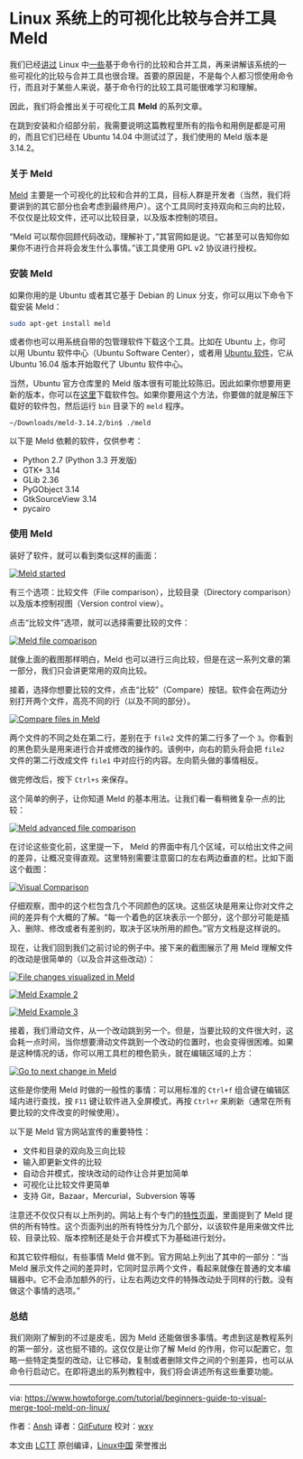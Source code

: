 Linux 系统上的可视化比较与合并工具 Meld
============================================================

我们已经[讲过][5] Linux 中[一些][6]基于命令行的比较和合并工具，再来讲解该系统的一些可视化的比较与合并工具也很合理。首要的原因是，不是每个人都习惯使用命令行，而且对于某些人来说，基于命令行的比较工具可能很难学习和理解。

因此，我们将会推出关于可视化工具 **Meld** 的系列文章。

在跳到安装和介绍部分前，我需要说明这篇教程里所有的指令和用例是都是可用的，而且它们已经在 Ubuntu 14.04 中测试过了，我们使用的 Meld 版本是 3.14.2。

### 关于 Meld

[Meld][7] 主要是一个可视化的比较和合并的工具，目标人群是开发者（当然，我们将要讲到的其它部分也会考虑到最终用户）。这个工具同时支持双向和三向的比较，不仅仅是比较文件，还可以比较目录，以及版本控制的项目。

“Meld 可以帮你回顾代码改动，理解补丁，”其官网如是说。“它甚至可以告知你如果你不进行合并将会发生什么事情。”该工具使用 GPL v2 协议进行授权。

### 安装 Meld

如果你用的是 Ubuntu 或者其它基于 Debian 的 Linux 分支，你可以用以下命令下载安装 Meld：

```sh
sudo apt-get install meld
```

或者你也可以用系统自带的包管理软件下载这个工具。比如在 Ubuntu 上，你可以用 Ubuntu 软件中心（Ubuntu Software Center），或者用 [Ubuntu 软件][8]，它从 Ubuntu 16.04 版本开始取代了 Ubuntu 软件中心。

当然，Ubuntu 官方仓库里的 Meld 版本很有可能比较陈旧。因此如果你想要用更新的版本，你可以在[这里][9]下载软件包。如果你要用这个方法，你要做的就是解压下载好的软件包，然后运行 `bin` 目录下的 `meld` 程序。

```
~/Downloads/meld-3.14.2/bin$ ./meld 
```

以下是 Meld 依赖的软件，仅供参考：

*   Python 2.7 (Python 3.3 开发版)
*   GTK+ 3.14
*   GLib 2.36
*   PyGObject 3.14
*   GtkSourceView 3.14
*   pycairo

### 使用 Meld

装好了软件，就可以看到类似这样的画面：

[
 ![Meld started](https://www.howtoforge.com/images/how-to-use-visual-diff-and-merge-tools-in-linux-meld-and-kdiff/meld-launch-screen-1.png) 
][10]

有三个选项：比较文件（File comparison），比较目录（Directory comparison）以及版本控制视图（Version control view）。 

点击“比较文件”选项，就可以选择需要比较的文件：

[
 ![Meld file comparison](https://www.howtoforge.com/images/how-to-use-visual-diff-and-merge-tools-in-linux-meld-and-kdiff/meld-file-comparison-2.png) 
][11]

就像上面的截图那样明白，Meld 也可以进行三向比较，但是在这一系列文章的第一部分，我们只会讲更常用的双向比较。

接着，选择你想要比较的文件，点击“比较”（Compare）按钮。软件会在两边分别打开两个文件，高亮不同的行（以及不同的部分）。

[
 ![Compare files in Meld](https://www.howtoforge.com/images/how-to-use-visual-diff-and-merge-tools-in-linux-meld-and-kdiff/meld-diff-in-action-3.png) 
][12]

两个文件的不同之处在第二行，差别在于 `file2` 文件的第二行多了一个 `3`。你看到的黑色箭头是用来进行合并或修改的操作的。该例中，向右的箭头将会把 `file2` 文件的第二行改成文件 `file1` 中对应行的内容。左向箭头做的事情相反。

做完修改后，按下 `Ctrl+s` 来保存。

这个简单的例子，让你知道 Meld 的基本用法。让我们看一看稍微复杂一点的比较：

[
 ![Meld advanced file comparison](https://www.howtoforge.com/images/how-to-use-visual-diff-and-merge-tools-in-linux-meld-and-kdiff/meld-multiple-changes-4.png) 
][13]

在讨论这些变化前，这里提一下， Meld 的界面中有几个区域，可以给出文件之间的差异，让概况变得直观。这里特别需要注意窗口的左右两边垂直的栏。比如下面这个截图：

[
 ![Visual Comparison](https://www.howtoforge.com/images/how-to-use-visual-diff-and-merge-tools-in-linux-meld-and-kdiff/meld-multiple-colors-5.png) 
][14]

仔细观察，图中的这个栏包含几个不同颜色的区块。这些区块是用来让你对文件之间的差异有个大概的了解。“每一个着色的区块表示一个部分，这个部分可能是插入、删除、修改或者有差别的，取决于区块所用的颜色。”官方文档是这样说的。

现在，让我们回到我们之前讨论的例子中。接下来的截图展示了用 Meld 理解文件的改动是很简单的（以及合并这些改动）：

[
 ![File changes visualized in Meld](https://www.howtoforge.com/images/how-to-use-visual-diff-and-merge-tools-in-linux-meld-and-kdiff/meld-makes-it-easy-6.png) 
][15]

[
 ![Meld Example 2](https://www.howtoforge.com/images/how-to-use-visual-diff-and-merge-tools-in-linux-meld-and-kdiff/meld-makes-it-easy-7.png) 
][16]

[
 ![Meld Example 3](https://www.howtoforge.com/images/how-to-use-visual-diff-and-merge-tools-in-linux-meld-and-kdiff/meld-makes-it-easy-8.png) 
][17]

接着，我们滑动文件，从一个改动跳到另一个。但是，当要比较的文件很大时，这会耗一点时间，当你想要滑动文件跳到一个改动的位置时，也会变得很困难。如果是这种情况的话，你可以用工具栏的橙色箭头，就在编辑区域的上方：

[
 ![Go to next change in Meld](https://www.howtoforge.com/images/how-to-use-visual-diff-and-merge-tools-in-linux-meld-and-kdiff/meld-go-next-prev-9.png) 
][18]

这些是你使用 Meld 时做的一般性的事情：可以用标准的 `Ctrl+f` 组合键在编辑区域内进行查找，按 `F11` 键让软件进入全屏模式，再按 `Ctrl+r` 来刷新（通常在所有要比较的文件改变的时候使用）。

以下是 Meld 官方网站宣传的重要特性：

* 文件和目录的双向及三向比较
* 输入即更新文件的比较
* 自动合并模式，按块改动的动作让合并更加简单
* 可视化让比较文件更简单
* 支持 Git，Bazaar，Mercurial，Subversion 等等

注意还不仅仅只有以上所列的。网站上有个专门的[特性页面][19]，里面提到了 Meld 提供的所有特性。这个页面列出的所有特性分为几个部分，以该软件是用来做文件比较、目录比较、版本控制还是处于合并模式下为基础进行划分。

和其它软件相似，有些事情 Meld 做不到。官方网站上列出了其中的一部分：“当 Meld 展示文件之间的差异时，它同时显示两个文件，看起来就像在普通的文本编辑器中。它不会添加额外的行，让左右两边文件的特殊改动处于同样的行数。没有做这个事情的选项。”

### 总结

我们刚刚了解到的不过是皮毛，因为 Meld 还能做很多事情。考虑到这是教程系列的第一部分，这也挺不错的。这仅仅是让你了解 Meld 的作用，你可以配置它，忽略一些特定类型的改动，让它移动，复制或者删除文件之间的个别差异，也可以从命令行启动它。在即将退出的系列教程中，我们将会讲述所有这些重要功能。

--------------------------------------------------------------------------------

via: https://www.howtoforge.com/tutorial/beginners-guide-to-visual-merge-tool-meld-on-linux/

作者：[Ansh][a]
译者：[GitFuture](https://github.com/GitFuture)
校对：[wxy](https://github.com/wxy)

本文由 [LCTT](https://github.com/LCTT/TranslateProject) 原创编译，[Linux中国](https://linux.cn/) 荣誉推出

[a]:https://www.howtoforge.com/tutorial/beginners-guide-to-visual-merge-tool-meld-on-linux/
[1]:https://www.howtoforge.com/tutorial/beginners-guide-to-visual-merge-tool-meld-on-linux/#about-meld
[2]:https://www.howtoforge.com/tutorial/beginners-guide-to-visual-merge-tool-meld-on-linux/#meld-installation
[3]:https://www.howtoforge.com/tutorial/beginners-guide-to-visual-merge-tool-meld-on-linux/#meld-usage
[4]:https://www.howtoforge.com/tutorial/beginners-guide-to-visual-merge-tool-meld-on-linux/#conclusion
[5]:https://www.howtoforge.com/tutorial/linux-diff-command-file-comparison/
[6]:https://www.howtoforge.com/tutorial/how-to-compare-three-files-in-linux-using-diff3-tool/
[7]:http://meldmerge.org/
[8]:https://www.howtoforge.com/tutorial/ubuntu-16-04-lts-overview/
[9]:https://git.gnome.org/browse/meld/refs/tags
[10]:https://www.howtoforge.com/images/how-to-use-visual-diff-and-merge-tools-in-linux-meld-and-kdiff/big/meld-launch-screen-1.png
[11]:https://www.howtoforge.com/images/how-to-use-visual-diff-and-merge-tools-in-linux-meld-and-kdiff/big/meld-file-comparison-2.png
[12]:https://www.howtoforge.com/images/how-to-use-visual-diff-and-merge-tools-in-linux-meld-and-kdiff/big/meld-diff-in-action-3.png
[13]:https://www.howtoforge.com/images/how-to-use-visual-diff-and-merge-tools-in-linux-meld-and-kdiff/big/meld-multiple-changes-4.png
[14]:https://www.howtoforge.com/images/how-to-use-visual-diff-and-merge-tools-in-linux-meld-and-kdiff/big/meld-multiple-colors-5.png
[15]:https://www.howtoforge.com/images/how-to-use-visual-diff-and-merge-tools-in-linux-meld-and-kdiff/big/meld-makes-it-easy-6.png
[16]:https://www.howtoforge.com/images/how-to-use-visual-diff-and-merge-tools-in-linux-meld-and-kdiff/big/meld-makes-it-easy-7.png
[17]:https://www.howtoforge.com/images/how-to-use-visual-diff-and-merge-tools-in-linux-meld-and-kdiff/big/meld-makes-it-easy-8.png
[18]:https://www.howtoforge.com/images/how-to-use-visual-diff-and-merge-tools-in-linux-meld-and-kdiff/big/meld-go-next-prev-9.png
[19]:http://meldmerge.org/features.html
